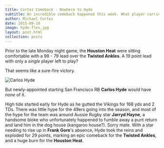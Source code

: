 ```yaml
---
title: Cortez Comeback - Nowhere to Hyde
subtitle: An incredible comeback happened this week. What player carried the weight of the Ankles?
author: Michael Cortez
date: 2015-09-18
image: hyde-flex.jpg
layout: post.html
collection: posts
---
```

Prior to the late Monday night game, the **Houston Heat** were sitting comfortable with a 98 - 79 lead over the **Twisted Ankles**. A 19 point lead with only a *single* player left to play? 

<div class="center">
  <p>That seems like a sure-fire victory.</p>
</div>

<div class="center">
  <img src="{{baseUri}}assets/carlos-hyde-run.jpg" alt="Carlos Hyde" />
</div>


But newly-appointed starting San Francisco RB **Carlos Hyde** would have *none* of it.

High tide started early for Hyde as he gutted the Vikings for 168 yds and 2 TDs. There was little hype for the 49ers going into the season, and most of the hype for the team was around Aussie Rugby star **Jarryd Hayne**, a handsome bloke who unfortunately happened to fumble away a punt return and land him in the dog house (kangaroo house?). Sorry mate. With a star needing to rise up in **Frank Gore**'s absence, Hyde took the reins and exploded for 29 points, marking an epic comeback for the **Twisted Ankles**, and a huge burn for the **Houston Heat**.
